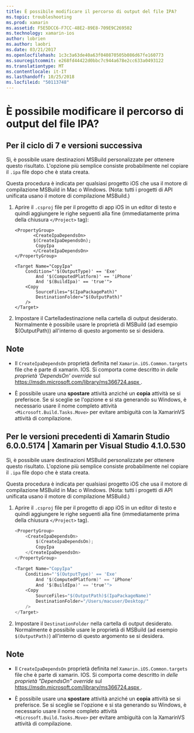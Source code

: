 ```yaml
---
title: È possibile modificare il percorso di output del file IPA?
ms.topic: troubleshooting
ms.prod: xamarin
ms.assetid: F5E5DCC6-F7CC-48E2-89E8-709E9C269502
ms.technology: xamarin-ios
author: lobrien
ms.author: laobri
ms.date: 03/21/2017
ms.openlocfilehash: 1c3c3a63de40a63f040870505b086d67fe160773
ms.sourcegitcommit: e268fd44422d0bbc7c944a678e2cc633a0493122
ms.translationtype: MT
ms.contentlocale: it-IT
ms.lasthandoff: 10/25/2018
ms.locfileid: "50113748"
---
```

# <a name="can-i-change-the-output-path-of-the-ipa-file"></a>È possibile modificare il percorso di output del file IPA?

## <a name="for-cycle-7-and-higher"></a>Per il ciclo di 7 e versioni successiva
Sì, è possibile usare destinazioni MSBuild personalizzate per ottenere questo risultato. L'opzione più semplice consiste probabilmente nel copiare il `.ipa` file dopo che è stata creata.

Questa procedura è indicata per qualsiasi progetto iOS che usa il motore di compilazione MSBuild in Mac o Windows. (Nota: tutti i progetti di API unificata usano il motore di compilazione MSBuild.)

1. Aprire il `.csproj` file per il progetto di app iOS in un editor di testo e quindi aggiungere le righe seguenti alla fine (immediatamente prima della chiusura `</Project>` tag):
    
    ```
    <PropertyGroup>
           <CreateIpaDependsOn>
           $(CreateIpaDependsOn);
            CopyIpa
           </CreateIpaDependsOn>
    </PropertyGroup>
    
    <Target Name="CopyIpa"
        Condition="'$(OutputType)' == 'Exe'
            And '$(ComputedPlatform)' == 'iPhone'
            And '$(BuildIpa)' == 'true'">
        <Copy
            SourceFiles="$(IpaPackagePath)"
            DestinationFolder="$(OutputPath)"
        />
    </Target>
    ```

2. Impostare il Cartelladestinazione nella cartella di output desiderato. Normalmente è possibile usare le proprietà di MSBuild (ad esempio $(OutputPath)) all'interno di questo argomento se si desidera.

## <a name="notes"></a>Note
- Il `CreateIpaDependsOn` proprietà definita nel `Xamarin.iOS.Common.targets` file che è parte di xamarin. IOS. Si comporta come descritto in *delle proprietà 'DependsOn' override* sul [ https://msdn.microsoft.com/library/ms366724.aspx ](https://msdn.microsoft.com/library/ms366724.aspx).

- È possibile usare una **spostare** attività anziché un **copia** attività se si preferisce. Se si sceglie se l'opzione e si sta generando su Windows, è necessario usare il nome completo attività `<Microsoft.Build.Tasks.Move>` per evitare ambiguità con la XamarinVS attività di compilazione.

## <a name="for-versions-before-xamarin-studio-6005174--xamarin-for-visual-studio-410530"></a>Per le versioni precedenti di Xamarin Studio 6.0.0.5174 | Xamarin per Visual Studio 4.1.0.530

Sì, è possibile usare destinazioni MSBuild personalizzate per ottenere questo risultato. L'opzione più semplice consiste probabilmente nel copiare il `.ipa` file dopo che è stata creata.

Questa procedura è indicata per qualsiasi progetto iOS che usa il motore di compilazione MSBuild in Mac o Windows. (Nota: tutti i progetti di API unificata usano il motore di compilazione MSBuild.)

1. Aprire il `.csproj` file per il progetto di app iOS in un editor di testo e quindi aggiungere le righe seguenti alla fine (immediatamente prima della chiusura `</Project>` tag).

    ```csharp
    <PropertyGroup>
        <CreateIpaDependsOn>
            $(CreateIpaDependsOn);
            CopyIpa
        </CreateIpaDependsOn>
    </PropertyGroup>
    
    <Target Name="CopyIpa"
        Condition="'$(OutputType)' == 'Exe'
            And '$(ComputedPlatform)' == 'iPhone'
            And '$(BuildIpa)' == 'true'">
        <Copy
            SourceFiles="$(OutputPath)$(IpaPackageName)"
            DestinationFolder="/Users/macuser/Desktop/"
        />
    </Target>
    ```

2. Impostare il `DestinationFolder` nella cartella di output desiderato. Normalmente è possibile usare le proprietà di MSBuild (ad esempio `$(OutputPath)`) all'interno di questo argomento se si desidera.

## <a name="notes"></a>Note
- Il `CreateIpaDependsOn` proprietà definita nel `Xamarin.iOS.Common.targets` file che è parte di xamarin. IOS. Si comporta come descritto in *delle proprietà "DependsOn" override* sul [ https://msdn.microsoft.com/library/ms366724.aspx ](https://msdn.microsoft.com/library/ms366724.aspx).

- È possibile usare una **spostare** attività anziché un **copia** attività se si preferisce. Se si sceglie se l'opzione e si sta generando su Windows, è necessario usare il nome completo attività `<Microsoft.Build.Tasks.Move>` per evitare ambiguità con la XamarinVS attività di compilazione.
